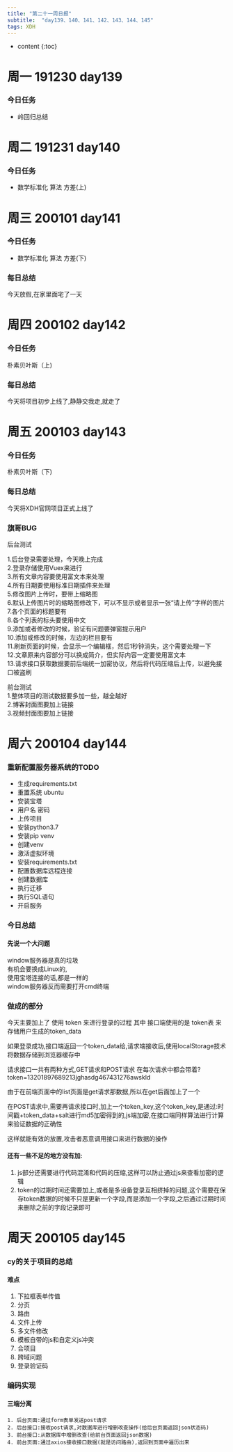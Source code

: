 ```yaml
---  
title: "第二十一周日报"   
subtitle:  "day139、140、141、142、143、144、145"   
tags: XDH    
---  
```





* content
{:toc}






# 周一 191230 day139
### 今日任务
- 岭回归总结
# 周二 191231 day140
### 今日任务
- 数学标准化 算法 方差(上)
# 周三 200101 day141
### 今日任务
- 数学标准化 算法 方差(下)
### 每日总结
今天放假,在家里面宅了一天
# 周四 200102 day142
### 今日任务
朴素贝叶斯（上)

### 每日总结
今天将项目初步上线了,静静交我走,就走了

# 周五 200103 day143
### 今日任务
朴素贝叶斯（下)
### 每日总结
今天将XDH官网项目正式上线了
### 旗哥BUG
后台测试

1.后台登录需要处理，今天晚上完成  
2.登录存储使用Vuex来进行  
3.所有文章内容要使用富文本来处理  
4.所有日期要使用标准日期插件来处理  
5.修改图片上传时，要带上缩略图  
6.默认上传图片时的缩略图修改下，可以不显示或者显示一张“请上传”字样的图片  
7.各个页面的标题要有  
8.各个列表的标头要使用中文  
9.添加或者修改的时候，验证有问题要弹窗提示用户  
10.添加或修改的时候，左边的栏目要有  
11.刷新页面的时候，会显示一个编辑框，然后1秒钟消失，这个需要处理一下  
12.文章原来内容部分可以换成简介，但实际内容一定要使用富文本  
13.请求接口获取数据要前后端统一加密协议，然后将代码压缩后上传，以避免接口被盗刷  

前台测试  
1.整体项目的测试数据要多加一些，越全越好  
2.博客封面图要加上链接  
3.视频封面图要加上链接  


# 周六 200104 day144
### 重新配置服务器系统的TODO
- 生成requirements.txt  
- 重置系统 ubuntu  
- 安装宝塔  
- 用户名 密码  
- 上传项目  
- 安装python3.7
- 安装pip venv
- 创建venv
- 激活虚拟环境
- 安装requirements.txt
- 配置数据库远程连接
- 创建数据库
- 执行迁移
- 执行SQL语句
- 开启服务
### 今日总结
#### 先说一个大问题
window服务器是真的垃圾    
有机会要换成Linux的,  
使用宝塔连接的话,都是一样的  
window服务器反而需要打开cmd终端

### 做成的部分
今天主要加上了 使用 token 来进行登录的过程 
其中 接口端使用的是 token表 来存储用户生成的token_data

如果登录成功,接口端返回一个token_data给,请求端接收后,使用localStorage技术将数据存储到浏览器缓存中

请求接口一共有两种方式,GET请求和POST请求
在每次请求中都会带着?token=13201897689213jghasdg467431276awskld

由于在前端页面中的list页面是get请求那数据,所以在get后面加上了一个

在POST请求中,需要再请求接口时,加上一个token_key,这个token_key,是通过:时间戳+token_data+salt进行md5加密得到的,js端加密,在接口端同样算法进行计算来验证数据的正确性

这样就能有效的放置,攻击者恶意调用接口来进行数据的操作

#### 还有一些不足的地方没有加:
1. js部分还需要进行代码混淆和代码的压缩,这样可以防止通过js来查看加密的逻辑
2. token的过期时间还需要加上,或者是多设备登录互相挤掉的问题,这个需要在保存token数据的时候不只是更新一个字段,而是添加一个字段,之后通过过期时间来删除之前的字段记录即可




# 周天 200105 day145
### cy的关于项目的总结

#### 难点
1. 下拉框表单传值  
2. 分页  
3. 路由  
4. 文件上传  
5. 多文件修改  
6. 模板自带的js和自定义js冲突  
7. 合项目  
8. 跨域问题  
9. 登录验证码  



### 编码实现
#### 三端分离
```
1. 后台页面:通过form表单发送post请求  
2. 后台接口:接收post请求,对数据库进行增删改查操作(给后台页面返回json状态码)  
3. 前台接口:从数据库中增删改查(给前台页面返回json数据)  
4. 前台页面:通过axios接收接口数据(就是访问路由),返回到页面中遍历出来  
```

